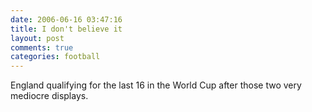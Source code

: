 ```yaml
---
date: 2006-06-16 03:47:16
title: I don't believe it
layout: post
comments: true
categories: football
---
```

England qualifying for the last 16 in the World Cup after those two very
mediocre displays.
